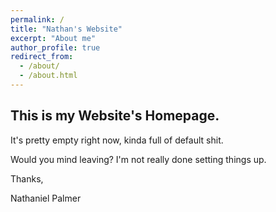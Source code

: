 ```yaml
---
permalink: /
title: "Nathan's Website"
excerpt: "About me"
author_profile: true
redirect_from: 
  - /about/
  - /about.html
---
```


This is my Website's Homepage.
------------------------------
It's pretty empty right now, kinda full of default shit.

Would you mind leaving? I'm not really done setting things up.

Thanks,

Nathaniel Palmer